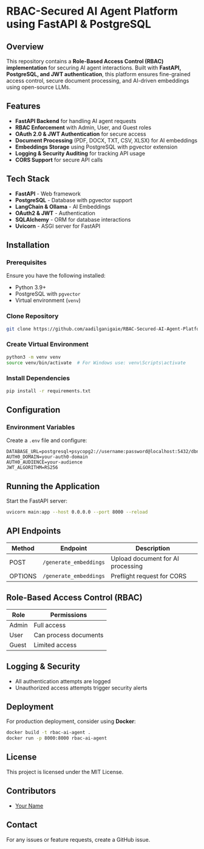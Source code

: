 # RBAC-Secured AI Agent Platform using FastAPI & PostgreSQL

## Overview
This repository contains a **Role-Based Access Control (RBAC) implementation** for securing AI agent interactions. Built with **FastAPI, PostgreSQL, and JWT authentication**, this platform ensures fine-grained access control, secure document processing, and AI-driven embeddings using open-source LLMs.

## Features
- **FastAPI Backend** for handling AI agent requests
- **RBAC Enforcement** with Admin, User, and Guest roles
- **OAuth 2.0 & JWT Authentication** for secure access
- **Document Processing** (PDF, DOCX, TXT, CSV, XLSX) for AI embeddings
- **Embeddings Storage** using PostgreSQL with pgvector extension
- **Logging & Security Auditing** for tracking API usage
- **CORS Support** for secure API calls

## Tech Stack
- **FastAPI** - Web framework
- **PostgreSQL** - Database with pgvector support
- **LangChain & Ollama** - AI Embeddings
- **OAuth2 & JWT** - Authentication
- **SQLAlchemy** - ORM for database interactions
- **Uvicorn** - ASGI server for FastAPI

## Installation
### Prerequisites
Ensure you have the following installed:
- Python 3.9+
- PostgreSQL with `pgvector`
- Virtual environment (`venv`)

### Clone Repository
```bash
git clone https://github.com/aadilganigaie/RBAC-Secured-AI-Agent-Platform-using-FastAPI-PostgreSQL.git
```

### Create Virtual Environment
```bash
python3 -m venv venv
source venv/bin/activate  # For Windows use: venv\Scripts\activate
```

### Install Dependencies
```bash
pip install -r requirements.txt
```

## Configuration
### Environment Variables
Create a `.env` file and configure:
```env
DATABASE_URL=postgresql+psycopg2://username:password@localhost:5432/dbname
AUTH0_DOMAIN=your-auth0-domain
AUTH0_AUDIENCE=your-audience
JWT_ALGORITHM=RS256
```

## Running the Application
Start the FastAPI server:
```bash
uvicorn main:app --host 0.0.0.0 --port 8000 --reload
```

## API Endpoints
| Method | Endpoint | Description |
|--------|---------|-------------|
| POST   | `/generate_embeddings` | Upload document for AI processing |
| OPTIONS | `/generate_embeddings` | Preflight request for CORS |

## Role-Based Access Control (RBAC)
| Role  | Permissions |
|-------|------------|
| Admin | Full access |
| User  | Can process documents |
| Guest | Limited access |

## Logging & Security
- All authentication attempts are logged
- Unauthorized access attempts trigger security alerts

## Deployment
For production deployment, consider using **Docker**:
```bash
docker build -t rbac-ai-agent .
docker run -p 8000:8000 rbac-ai-agent
```

## License
This project is licensed under the MIT License.

## Contributors
- [Your Name](https://github.com/yourusername)

## Contact
For any issues or feature requests, create a GitHub issue.
